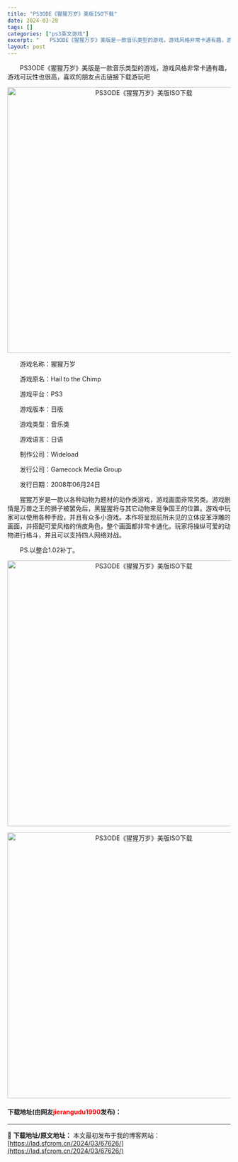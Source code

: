 ```yaml
---
title: "PS3ODE《猩猩万岁》美版ISO下载"
date: 2024-03-28
tags: []
categories: ["ps3英文游戏"]
excerpt: "　　PS3ODE《猩猩万岁》美版是一款音乐类型的游戏，游戏风格非常卡通有趣，游戏可玩性也很高，喜欢的朋友点击链接下载游玩吧 　　游戏名称：猩猩万岁 　　游戏原名：Hail to the Chimp 　　游戏平台：PS3 　　游戏版本：日版 　　游戏类型：音乐类 　　游戏语言：日语 　　制作公司：Wi&hellip;"
layout: post
---
```


 <p>　　PS3ODE《猩猩万岁》美版是一款音乐类型的游戏，游戏风格非常卡通有趣，游戏可玩性也很高，喜欢的朋友点击链接下载游玩吧</p> <p align="center"><img align="" border="0" src="https://lad.sfcrom.cn/wp-content/uploads/2024/03/20240328_660517ac02907.webp" width="600" alt="PS3ODE《猩猩万岁》美版ISO下载" /></p> <p>　　游戏名称：猩猩万岁</p> <p>　　游戏原名：Hail to the Chimp</p> <p>　　游戏平台：PS3</p> <p>　　游戏版本：日版</p> <p>　　游戏类型：音乐类</p> <p>　　游戏语言：日语</p> <p>　　制作公司：Wideload</p> <p>　　发行公司：Gamecock Media Group</p> <p>　　发行日期：2008年06月24日</p> <p>　　猩猩万岁是一款以各种动物为题材的动作类游戏，游戏画面非常另类。游戏剧情是万兽之王的狮子被罢免后，黑猩猩将与其它动物来竞争国王的位置。游戏中玩家可以使用各种手段，并且有众多小游戏。本作将呈现前所未见的立体皮革浮雕的画面，并搭配可爱风格的俏皮角色，整个画面都非常卡通化。玩家将操纵可爱的动物进行格斗，并且可以支持四人网络对战。</p> <p>　　PS.以整合1.02补丁。</p> <p align="center"><img align="" border="0" src="https://lad.sfcrom.cn/wp-content/uploads/2024/03/20240328_660517ac6fd8a.webp" width="600" alt="PS3ODE《猩猩万岁》美版ISO下载" /></p> <p align="center"><img align="" border="0" src="https://lad.sfcrom.cn/wp-content/uploads/2024/03/20240328_660517acd1ee1.webp" width="600" alt="PS3ODE《猩猩万岁》美版ISO下载" /></p> <p><h4>下载地址(由网友<font color="red">jierangudu1990</font>发布)：</h4></p> 

---
📖 **下载地址/原文地址：** 本文最初发布于我的博客网站：[https://lad.sfcrom.cn/2024/03/67626/](https://lad.sfcrom.cn/2024/03/67626/)
